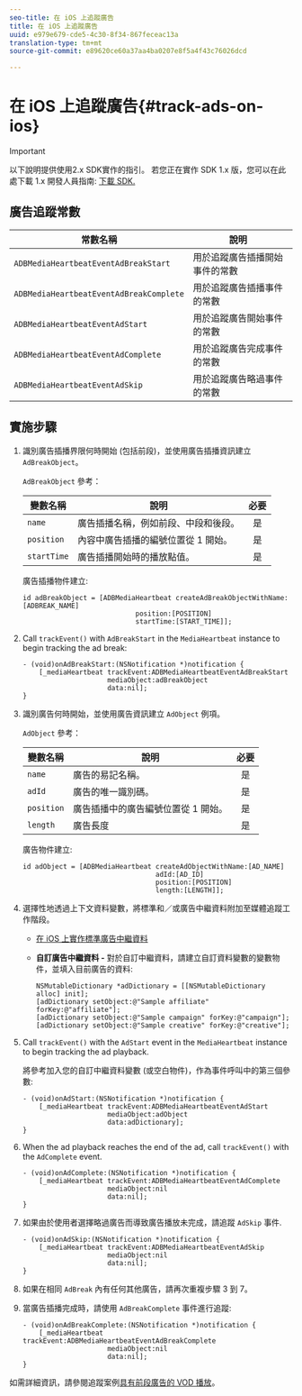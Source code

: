 ```yaml
---
seo-title: 在 iOS 上追蹤廣告
title: 在 iOS 上追蹤廣告
uuid: e979e679-cde5-4c30-8f34-867feceac13a
translation-type: tm+mt
source-git-commit: e89620ce60a37aa4ba0207e8f5a4f43c76026dcd

---
```



# 在 iOS 上追蹤廣告{#track-ads-on-ios}

>[!IMPORTANT]
>
>以下說明提供使用2.x SDK實作的指引。 若您正在實作 SDK 1.x 版，您可以在此處下載 1.x 開發人員指南: [下載 SDK.](/help/sdk-implement/download-sdks.md)

## 廣告追蹤常數

| 常數名稱 | 說明   |
|---|---|
| `ADBMediaHeartbeatEventAdBreakStart` | 用於追蹤廣告插播開始事件的常數 |
| `ADBMediaHeartbeatEventAdBreakComplete` | 用於追蹤廣告插播事件的常數 |
| `ADBMediaHeartbeatEventAdStart` | 用於追蹤廣告開始事件的常數 |
| `ADBMediaHeartbeatEventAdComplete` | 用於追蹤廣告完成事件的常數 |
| `ADBMediaHeartbeatEventAdSkip` | 用於追蹤廣告略過事件的常數 |

## 實施步驟

1. 識別廣告插播界限何時開始 (包括前段)，並使用廣告插播資訊建立 `AdBreakObject`。

   `AdBreakObject` 參考：

   | 變數名稱 | 說明 | 必要 |
   | --- | --- | :---: |
   | `name` | 廣告插播名稱，例如前段、中段和後段。 | 是 |
   | `position` | 內容中廣告插播的編號位置從 1 開始。 | 是 |
   | `startTime` | 廣告插播開始時的播放點值。 | 是 |

   廣告插播物件建立:

   ```
   id adBreakObject = [ADBMediaHeartbeat createAdBreakObjectWithName:[ADBREAK_NAME] 
                               position:[POSITION]  
                               startTime:[START_TIME]];
   ```

1. Call `trackEvent()` with `AdBreakStart` in the `MediaHeartbeat` instance to begin tracking the ad break:

   ```
   - (void)onAdBreakStart:(NSNotification *)notification { 
       [_mediaHeartbeat trackEvent:ADBMediaHeartbeatEventAdBreakStart  
                        mediaObject:adBreakObject  
                        data:nil]; 
   }
   ```

1. 識別廣告何時開始，並使用廣告資訊建立 `AdObject` 例項。

   `AdObject` 參考：

   | 變數名稱 | 說明 | 必要 |
   | --- | --- | :---: |
   | `name` | 廣告的易記名稱。 | 是 |
   | `adId` | 廣告的唯一識別碼。 | 是 |
   | `position` | 廣告插播中的廣告編號位置從 1 開始。 | 是 |
   | `length` | 廣告長度 | 是 |

   廣告物件建立:

   ```
   id adObject = [ADBMediaHeartbeat createAdObjectWithName:[AD_NAME] 
                                    adId:[AD_ID] 
                                    position:[POSITION] 
                                    length:[LENGTH]];
   ```

1. 選擇性地透過上下文資料變數，將標準和／或廣告中繼資料附加至媒體追蹤工作階段。

   * [在 iOS 上實作標準廣告中繼資料](/help/sdk-implement/track-ads/impl-std-ad-metadata/impl-std-ad-metadata-ios.md)
   * **自訂廣告中繼資料 -** 對於自訂中繼資料，請建立自訂資料變數的變數物件，並填入目前廣告的資料:

      ```
      NSMutableDictionary *adDictionary = [[NSMutableDictionary alloc] init]; 
      [adDictionary setObject:@"Sample affiliate" forKey:@"affiliate"]; 
      [adDictionary setObject:@"Sample campaign" forKey:@"campaign"]; 
      [adDictionary setObject:@"Sample creative" forKey:@"creative"];
      ```

1. Call `trackEvent()` with the `AdStart` event in the `MediaHeartbeat` instance to begin tracking the ad playback.

   將參考加入您的自訂中繼資料變數 (或空白物件)，作為事件呼叫中的第三個參數:

   ```
   - (void)onAdStart:(NSNotification *)notification { 
       [_mediaHeartbeat trackEvent:ADBMediaHeartbeatEventAdStart  
                        mediaObject:adObject  
                        data:adDictionary]; 
   }
   ```

1. When the ad playback reaches the end of the ad, call `trackEvent()` with the `AdComplete` event.

   ```
   - (void)onAdComplete:(NSNotification *)notification { 
       [_mediaHeartbeat trackEvent:ADBMediaHeartbeatEventAdComplete  
                        mediaObject:nil  
                        data:nil]; 
   }
   ```

1. 如果由於使用者選擇略過廣告而導致廣告播放未完成，請追蹤 `AdSkip` 事件.

   ```
   - (void)onAdSkip:(NSNotification *)notification { 
       [_mediaHeartbeat trackEvent:ADBMediaHeartbeatEventAdSkip  
                        mediaObject:nil  
                        data:nil]; 
   }
   ```

1. 如果在相同 `AdBreak` 內有任何其他廣告，請再次重複步驟 3 到 7。
1. 當廣告插播完成時，請使用 `AdBreakComplete` 事件進行追蹤:

   ```
   - (void)onAdBreakComplete:(NSNotification *)notification { 
       [_mediaHeartbeat trackEvent:ADBMediaHeartbeatEventAdBreakComplete  
                        mediaObject:nil  
                        data:nil]; 
   }
   ```

如需詳細資訊，請參閱追蹤案例[具有前段廣告的 VOD 播放](/help/sdk-implement/tracking-scenarios/vod-preroll-ads.md)。
